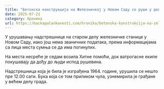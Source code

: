 ```yaml
---
title: "Бетонска конструкција на Железничкој у Новом Саду се руши у делићу секунде, пада на људе"
date: 2025-07-21
category: Хроника
url: https://backapalankavesti.com/hronika/betonska-konstrukcija-na-zeleznickoj-u-novom-sadu-se-rusi-u-delicu-sekunde-pada-na-ljude/
---
```


У урушавању надстрешнице на старом делу железничке станице у Новом Саду, иако још нема званичних података, према информацијама са лица места сумња се да има погинулих.

На места несреће је седам возила Хитне помоћи, док ватрогасне екипе покушавају да дођу до људи испод рушевина.

Надстрешница која је била је изграђена 1964. године, урушила се нешто пре 12.00 сати. Бука која се том приликом чула, узнемирила је грађане у већем делу града.
